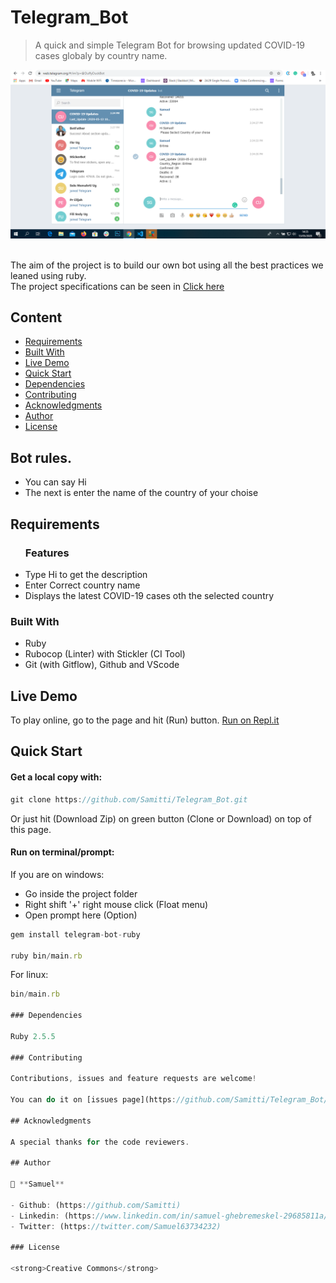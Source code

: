 # Telegram_Bot
> A quick and simple Telegram Bot for browsing updated COVID-19 cases globaly by country name.

![screenshot](img/screen_sh.png)

<br>The aim of the project is to build our own bot using all the best practices we leaned using ruby.<br>
The project specifications can be seen in [Click here](https://www.notion.so/Build-your-own-bot-ebd0d7ac5da240e5987720bdc83f38fa)

## Content

* [Requirements](#requirements)
* [Built With](#built-with)
* [Live Demo](#live-demo)
* [Quick Start](#quick-start)
* [Dependencies](#dependencies)
* [Contributing](#contributing)
* [Acknowledgments](#acknowledgments)
* [Author](#author)
* [License](#license)

## Bot rules.
* You can say Hi
* The next is enter the name of the country of your choise

## Requirements

<ul>
  <h3>Features</h3>
  <li>Type Hi to get the description</li>
  <li>Enter Correct country name</li>
  <li>Displays the latest COVID-19 cases oth the selected country</li>
</ul>

### Built With

- Ruby <br>
- Rubocop (Linter) with Stickler (CI Tool)<br>
- Git (with Gitflow), Github and VScode <br>

## Live Demo

To play online, go to the page and hit (Run) button.
[Run on Repl.it]()

## Quick Start

#### Get a local copy with:<br>
```js
git clone https://github.com/Samitti/Telegram_Bot.git
```
Or just hit (Download Zip) on green button (Clone or Download) on top of this page.

#### Run on terminal/prompt:

If you are on windows:
* Go inside the project folder
* Right shift '+' right mouse click (Float menu)
* Open prompt here (Option)
```js
gem install telegram-bot-ruby

ruby bin/main.rb
```
For linux:
```js
bin/main.rb

### Dependencies

Ruby 2.5.5

### Contributing

Contributions, issues and feature requests are welcome!

You can do it on [issues page](https://github.com/Samitti/Telegram_Bot/issues).

## Acknowledgments

A special thanks for the code reviewers.

## Author

👤 **Samuel**

- Github: (https://github.com/Samitti)
- Linkedin: (https://www.linkedin.com/in/samuel-ghebremeskel-29685811a/)
- Twitter: (https://twitter.com/Samuel63734232)

### License

<strong>Creative Commons</strong>

